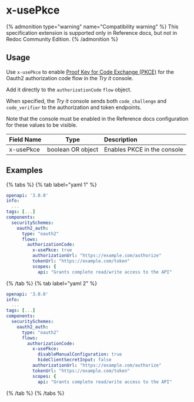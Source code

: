 # x-usePkce

{% admonition type="warning" name="Compatibility warning" %}
This specification extension is supported only in Reference docs, but not in Redoc Community Edition.
{% /admonition %}

## Usage

Use `x-usePkce` to enable [Proof Key for Code Exchange (PKCE)](https://datatracker.ietf.org/doc/html/rfc7636) for the Oauth2 authorization code flow in the _Try it_ console.

Add it directly to the `authorizationCode` `flow` object.

When specified, the _Try it_ console sends both `code_challenge` and `code_verifier` to the authorization and token endpoints.

Note that the console must be enabled in the Reference docs configuration for these values to be visible.

| Field Name |       Type        | Description                 |
| :--------- | :---------------: | :-------------------------- |
| x-usePkce  | boolean OR object | Enables PKCE in the console |

## Examples
{% tabs %}
{% tab label="yaml 1" %}
```yaml
openapi: '3.0.0'
info:
  ...
tags: [...]
components:
  securitySchemes:
    oauth2_auth:
      type: "oauth2"
      flows:
        authorizationCode:
          x-usePkce: true
          authorizationUrl: "https://example.com/authorize"
          tokenUrl: "https://example.com/token"
          scopes: {
            api: "Grants complete read/write access to the API"
```
{% /tab  %}
{% tab label="yaml 2" %}
```yaml
openapi: '3.0.0'
info:
  ...
tags: [...]
components:
  securitySchemes:
    oauth2_auth:
      type: "oauth2"
      flows:
        authorizationCode:
          x-usePkce:
            disableManualConfiguration: true
            hideClientSecretInput: false
          authorizationUrl: "https://example.com/authorize"
          tokenUrl: "https://example.com/token"
          scopes: {
            api: "Grants complete read/write access to the API"
```
{% /tab  %}
{% /tabs %}
